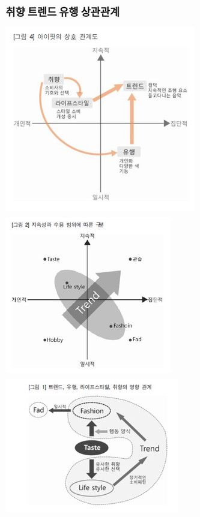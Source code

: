 # 취향 트렌드 유행 상관관계



![](Assets/A2B2D6A3-C892-4372-92DA-4BB419F8B0C9.jpeg)


![](Assets/9E5B5CE1-DAFE-44B3-8E7C-FDAFC488D868.jpeg)



![](Assets/F0762107-9633-4AFB-A223-B641B3082366_4_5005_c.jpeg)